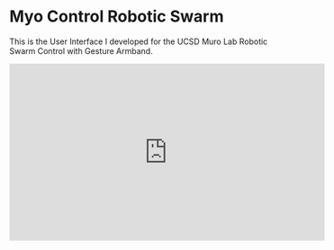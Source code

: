# Myo Control Robotic Swarm
This is the User Interface I developed for the UCSD Muro Lab Robotic Swarm Control with Gesture Armband.
<iframe width="560" height="315" src="https://www.youtube.com/embed/pzoi3PpS-9Y" frameborder="0" allow="autoplay; encrypted-media" allowfullscreen></iframe>
